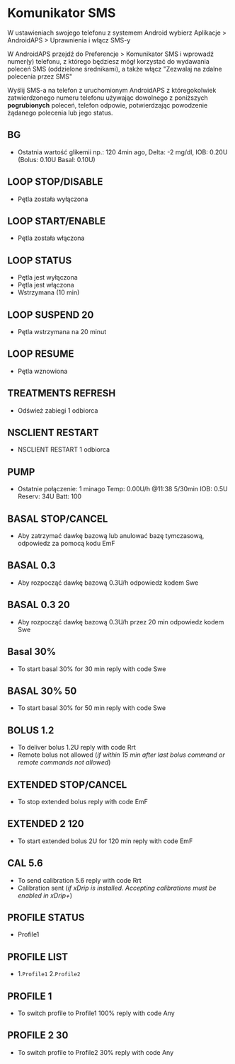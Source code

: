 # Komunikator SMS

W ustawieniach swojego telefonu z systemem Android wybierz Aplikacje > AndroidAPS > Uprawnienia i włącz SMS-y

W AndroidAPS przejdź do Preferencje > Komunikator SMS i wprowadź numer(y) telefonu, z którego będziesz mógł korzystać do wydawania poleceń SMS (oddzielone średnikami), a także włącz "Zezwalaj na zdalne polecenia przez SMS"

Wyślij SMS-a na telefon z uruchomionym AndroidAPS z któregokolwiek zatwierdzonego numeru telefonu używając dowolnego z poniższych **pogrubionych** poleceń, telefon odpowie, potwierdzając powodzenie żądanego polecenia lub jego status.

## BG

- Ostatnia wartość glikemii np.: 120 4min ago, Delta: -2 mg/dl, IOB: 0.20U (Bolus: 0.10U Basal: 0.10U)

## LOOP STOP/DISABLE

- Pętla została wyłączona

## LOOP START/ENABLE

- Pętla została włączona

## LOOP STATUS

- Pętla jest wyłączona
- Pętla jest włączona
- Wstrzymana (10 min)

## LOOP SUSPEND 20

- Pętla wstrzymana na 20 minut

## LOOP RESUME

- Pętla wznowiona

## TREATMENTS REFRESH

- Odśwież zabiegi 1 odbiorca

## NSCLIENT RESTART

- NSCLIENT RESTART 1 odbiorca

## PUMP

- Ostatnie połączenie: 1 minago Temp: 0.00U/h @11:38 5/30min IOB: 0.5U Reserv: 34U Batt: 100

## BASAL STOP/CANCEL

- Aby zatrzymać dawkę bazową lub anulować bazę tymczasową, odpowiedz za pomocą kodu EmF

## BASAL 0.3

- Aby rozpocząć dawkę bazową 0.3U/h odpowiedz kodem Swe

## BASAL 0.3 20

- Aby rozpocząć dawkę bazową 0.3U/h przez 20 min odpowiedz kodem Swe

## Basal 30%

- To start basal 30% for 30 min reply with code Swe

## BASAL 30% 50

- To start basal 30% for 50 min reply with code Swe

## BOLUS 1.2

- To deliver bolus 1.2U reply with code Rrt
- Remote bolus not allowed (*if within 15 min after last bolus command or remote commands not allowed*)

## EXTENDED STOP/CANCEL

- To stop extended bolus reply with code EmF

## EXTENDED 2 120

- To start extended bolus 2U for 120 min reply with code EmF

## CAL 5.6

- To send calibration 5.6 reply with code Rrt
- Calibration sent (*if xDrip is installed. Accepting calibrations must be enabled in xDrip+*)

## PROFILE STATUS

- Profile1

## PROFILE LIST

- 1.`Profile1` 2.`Profile2`

## PROFILE 1

- To switch profile to Profile1 100% reply with code Any

## PROFILE 2 30

- To switch profile to Profile2 30% reply with code Any